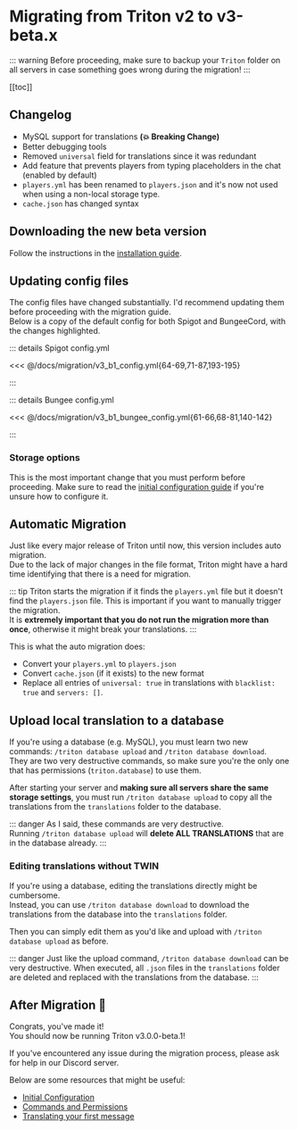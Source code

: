 # Migrating from Triton v2 to v3-beta.x

::: warning
Before proceeding, make sure to backup your `Triton` folder on all servers
in case something goes wrong during the migration!
:::

[[toc]]

## Changelog

- MySQL support for translations **(:collision: Breaking Change)**
- Better debugging tools
- Removed `universal` field for translations since it was redundant
- Add feature that prevents players from typing placeholders in the chat
  (enabled by default)
- `players.yml` has been renamed to `players.json` and it's now not used
  when using a non-local storage type.
- `cache.json` has changed syntax

## Downloading the new beta version

Follow the instructions in the [installation guide](../getting-started/installation.md).

## Updating config files

The config files have changed substantially.
I'd recommend updating them before proceeding with the migration guide.  
Below is a copy of the default config for both Spigot and BungeeCord,
with the changes highlighted.

::: details Spigot config.yml

<<< @/docs/migration/v3_b1_config.yml{64-69,71-87,193-195}

:::

::: details Bungee config.yml

<<< @/docs/migration/v3_b1_bungee_config.yml{61-66,68-81,140-142}

:::

### Storage options

This is the most important change that you must perform before proceeding.
Make sure to read the [initial configuration guide](../getting-started/initial-configuration.md#storage-type) if you're unsure how to configure it.

## Automatic Migration

Just like every major release of Triton until now, this version includes auto migration.  
Due to the lack of major changes in the file format, Triton might have a hard time identifying that there is a need for migration.

::: tip
Triton starts the migration if it finds the `players.yml` file but it doesn't find the `players.json` file. This is important if you want to manually trigger the migration.  
It is **extremely important that you do not run the migration more than once**,
otherwise it might break your translations.
:::

This is what the auto migration does:

- Convert your `players.yml` to `players.json`
- Convert `cache.json` (if it exists) to the new format
- Replace all entries of `universal: true` in translations with `blacklist: true` and `servers: []`.

## Upload local translation to a database

If you're using a database (e.g. MySQL), you must learn two new commands:
`/triton database upload` and `/triton database download`.  
They are two very destructive commands, so make sure you're the
only one that has permissions (`triton.database`) to use them.

After starting your server and **making sure all servers share the same storage settings**,
you must run `/triton database upload` to copy all the translations from the `translations`
folder to the database.

::: danger
As I said, these commands are very destructive.  
Running `/triton database upload` will **delete ALL TRANSLATIONS** that are in the database already.
:::

### Editing translations without TWIN

If you're using a database, editing the translations directly might be cumbersome.  
Instead, you can use `/triton database download` to download the translations from the database
into the `translations` folder.

Then you can simply edit them as you'd like and upload with `/triton database upload`
as before.

::: danger
Just like the upload command, `/triton database download` can be very destructive.
When executed, all `.json` files in the `translations` folder are deleted and replaced
with the translations from the database.
:::

## After Migration :tada:

Congrats, you've made it!  
You should now be running Triton v3.0.0-beta.1!

If you've encountered any issue during the migration process,
please ask for help in our Discord server.

Below are some resources that might be useful:

- [Initial Configuration](../getting-started/initial-configuration.md)
- [Commands and Permissions](../concepts/commands-permissions.md)
- [Translating your first message](../guides/first-translation.md)
